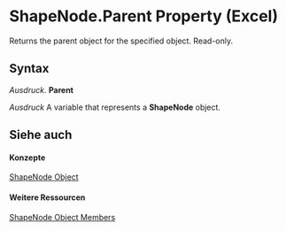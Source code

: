 
# ShapeNode.Parent Property (Excel)

Returns the parent object for the specified object. Read-only.


## Syntax

 _Ausdruck_. **Parent**

 _Ausdruck_ A variable that represents a **ShapeNode** object.


## Siehe auch


#### Konzepte


[ShapeNode Object](c8b60d74-f11f-1659-30a3-6e180eb8bd58.md)
#### Weitere Ressourcen


[ShapeNode Object Members](http://msdn.microsoft.com/library/76ac3c43-a43f-ee45-2c38-ea237859d03f%28Office.15%29.aspx)